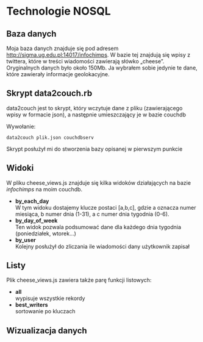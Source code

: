 # Technologie NOSQL

## Baza danych
Moja baza danych znajduje się pod adresem http://sigma.ug.edu.pl:14017/infochimps. W bazie tej znajdują się wpisy z twittera, które w treści wiadomości zawierają słówko „cheese”. Oryginalnych danych było około 150Mb. Ja wybrałem sobie jedynie te dane, które zawierały informacje geolokacyjne.

## Skrypt data2couch.rb

data2couch jest to skrypt, który wczytuje dane z pliku (zawierającego wpisy w formacie json), a następnie umieszczający je w bazie couchdb

Wywołanie:

	data2couch plik.json couchdbserv

Skrypt posłużył mi do stworzenia bazy opisanej w pierwszym punkcie

## Widoki

W pliku cheese\_views.js znajduje się kilka widoków działających na bazie *infochimps* na moim couchdb.

- **by\_each\_day**  
  W tym widoku dostajemy klucze postaci [a,b,c], gdzie a oznacza numer miesiąca, b numer dnia (1-31), a c numer dnia tygodnia (0-6).	
- **by\_day\_of\_week**  
  Ten widok pozwala podsumować dane dla każdego dnia tygodnia (poniedziałek, wtorek...)
- **by\_user**  
  Kolejny posłużył do zliczania ile wiadomości dany użytkownik zapisał

## Listy

Plik cheese\_views.js zawiera także parę funkcji listowych:

- **all**  
  wypisuje wszystkie rekordy
- **best\_writers**  
  sortowanie po kluczach

## Wizualizacja danych

